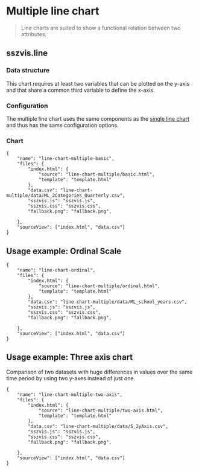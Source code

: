 # Multiple line chart

> Line charts are suited to show a functional relation between two attributes.

## sszvis.line

### Data structure

This chart requires at least two variables that can be plotted on the y-axis and that share a common third variable to define the x-axis.

### Configuration

The multiple line chart uses the same components as the [single line chart](line-chart-single) and thus has the same configuration options.

### Chart

```project
{
    "name": "line-chart-multiple-basic",
    "files": {
        "index.html": {
            "source": "line-chart-multiple/basic.html",
            "template": "template.html"
        },
        "data.csv": "line-chart-multiple/data/ML_2Categories_Quarterly.csv",
        "sszvis.js": "sszvis.js",
        "sszvis.css": "sszvis.css",
        "fallback.png": "fallback.png",

    },
    "sourceView": ["index.html", "data.csv"]
}
```

## Usage example: Ordinal Scale

```project
{
    "name": "line-chart-ordinal",
    "files": {
        "index.html": {
            "source": "line-chart-multiple/ordinal.html",
            "template": "template.html"
        },
        "data.csv": "line-chart-multiple/data/ML_school_years.csv",
        "sszvis.js": "sszvis.js",
        "sszvis.css": "sszvis.css",
        "fallback.png": "fallback.png",

    },
    "sourceView": ["index.html", "data.csv"]
}
```

## Usage example: Three axis chart

Comparison of two datasets with huge differences in values over the same time period by using two y-axes instead of just one.

```project
{
    "name": "line-chart-multiple-two-axis",
    "files": {
        "index.html": {
            "source": "line-chart-multiple/two-axis.html",
            "template": "template.html"
        },
        "data.csv": "line-chart-multiple/data/S_2yAxis.csv",
        "sszvis.js": "sszvis.js",
        "sszvis.css": "sszvis.css",
        "fallback.png": "fallback.png",

    },
    "sourceView": ["index.html", "data.csv"]
}
```
